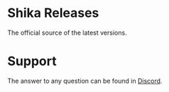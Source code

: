 # Shika Releases
The official source of the latest versions.

# Support
The answer to any question can be found in [Discord](https://discord.gg/shika-hub).
